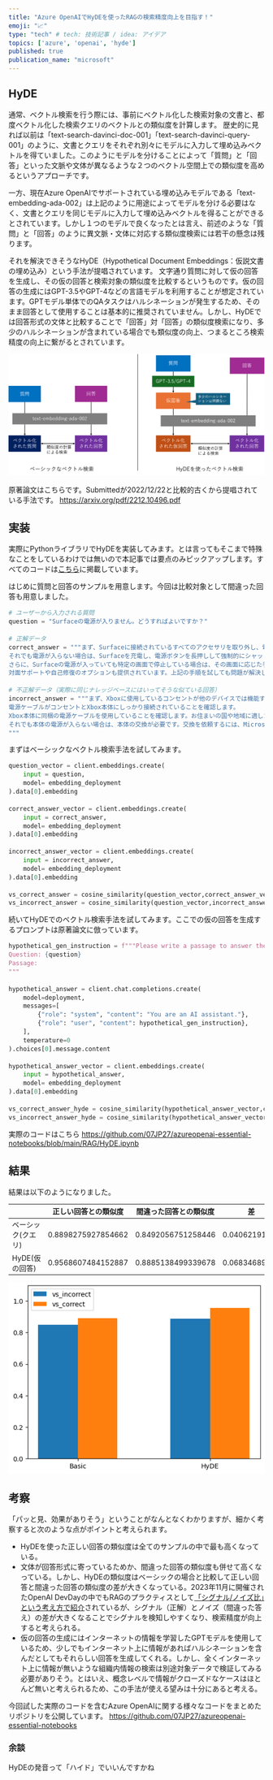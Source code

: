 ```yaml
---
title: "Azure OpenAIでHyDEを使ったRAGの検索精度向上を目指す！"
emoji: "📈"
type: "tech" # tech: 技術記事 / idea: アイデア
topics: ['azure', 'openai', 'hyde']
published: true
publication_name: "microsoft"
---
```


## HyDE
通常、ベクトル検索を行う際には、事前にベクトル化した検索対象の文書と、都度ベクトル化した検索クエリのベクトルとの類似度を計算します。
歴史的に見れば以前は「text-search-davinci-doc-001」「text-search-davinci-query-001」のように、文書とクエリをそれぞれ別々にモデルに入力して埋め込みベクトルを得ていました。このようにモデルを分けることによって「質問」と「回答」といった文脈や文体が異なるような２つのベクトル空間上での類似度を高めるというアプローチです。

一方、現在Azure OpenAIでサポートされている埋め込みモデルである「text-embedding-ada-002」は上記のように用途によってモデルを分ける必要はなく、文書とクエリを同じモデルに入力して埋め込みベクトルを得ることができるとされています。しかし１つのモデルで良くなったとは言え、前述のような「質問」と「回答」のように異文脈・文体に対応する類似度検索には若干の懸念は残ります。

それを解決できそうなHyDE（Hypothetical Document Embeddings：仮説文書の埋め込み）という手法が提唱されています。
文字通り質問に対して仮の回答を生成し、その仮の回答と検索対象の類似度を比較するというものです。仮の回答の生成にはGPT-3.5やGPT-4などの言語モデルを利用することが想定されています。GPTモデル単体でのQAタスクはハルシネーションが発生するため、そのまま回答として使用することは基本的に推奨されていません。しかし、HyDEでは回答形式の文体と比較することで「回答」対「回答」の類似度検索になり、多少のハルシネーションが含まれている場合でも類似度の向上、つまるところ検索精度の向上に繋がるとされています。

![overview](/images/azure-openai-hyde/overview.png)

原著論文はこちらです。Submittedが2022/12/22と比較的古くから提唱されている手法です。
https://arxiv.org/pdf/2212.10496.pdf

## 実装
実際にPythonライブラリでHyDEを実装してみます。とは言ってもそこまで特殊なことをしているわけでは無いので本記事では要点のみピックアップします。すべてのコードは[こちら]()に掲載しています。

はじめに質問と回答のサンプルを用意します。今回は比較対象として間違った回答も用意しました。
```python
# ユーザーから入力される質問
question = "Surfaceの電源が入りません。どうすればよいですか？"

# 正解データ
correct_answer = """まず、Surfaceに接続されているすべてのアクセサリを取り外し、電源ボタンを押してみてください。
それでも電源が入らない場合は、Surfaceを充電し、電源ボタンを長押しして強制的にシャットダウンし、再起動してみてください。
さらに、Surfaceの電源が入っていても特定の画面で停止している場合は、その画面に応じた手順を実行してください。
対面サポートや自己修復のオプションも提供されています。上記の手順を試しても問題が解決しない場合は、サポート窓口でお問い合わせください。"""

# 不正解データ（実際に同じナレッジベースにはいってそうな似ている回答）
incorrect_answer = """まず、Xboxに使用しているコンセントが他のデバイスでは機能することを確認します。
電源ケーブルがコンセントとXbox本体にしっかり接続されていることを確認します。
Xbox本体に同梱の電源ケーブルを使用していることを確認します。お住まいの国や地域に適した電源ケーブルが同梱されています。
それでも本体の電源が入らない場合は、本体の交換が必要です。交換を依頼するには、Microsoft アカウントで [デバイス サービス と修理] にサインインして、サービス注文を送信します。
"""
```

まずはベーシックなベクトル検索手法を試してみます。
```python
question_vector = client.embeddings.create(
    input = question,
    model= embedding_deployment
).data[0].embedding

correct_answer_vector = client.embeddings.create(
    input = correct_answer,
    model= embedding_deployment
).data[0].embedding

incorrect_answer_vector = client.embeddings.create(
    input = incorrect_answer,
    model= embedding_deployment
).data[0].embedding

vs_correct_answer = cosine_similarity(question_vector,correct_answer_vector)
vs_incorrect_answer = cosine_similarity(question_vector,incorrect_answer_vector)
```

続いてHyDEでのベクトル検索手法を試してみます。ここでの仮の回答を生成するプロンプトは原著論文に倣っています。
```python
hypothetical_gen_instruction = f"""Please write a passage to answer the question
Question: {question}
Passage:
"""

hypothetical_answer = client.chat.completions.create(
    model=deployment,
    messages=[
        {"role": "system", "content": "You are an AI assistant."},
        {"role": "user", "content": hypothetical_gen_instruction},
    ],
    temperature=0
).choices[0].message.content

hypothetical_answer_vector = client.embeddings.create(
    input = hypothetical_answer,
    model= embedding_deployment
).data[0].embedding

vs_correct_answer_hyde = cosine_similarity(hypothetical_answer_vector,correct_answer_vector)
vs_incorrect_answer_hyde = cosine_similarity(hypothetical_answer_vector,incorrect_answer_vector)
```

実際のコードはこちら
https://github.com/07JP27/azureopenai-essential-notebooks/blob/main/RAG/HyDE.ipynb


## 結果
結果は以下のようになりました。

| | 正しい回答との類似度 | 間違った回答との類似度 |差|
|---|---|---|---|
| ベーシック(クエリ) | 0.8898275927854662 | 0.8492056751258446 |0.04062191765|
| HyDE(仮の回答) | 0.9568607484152887 | 0.8885138499339678 |0.06834689848|

![結果](/images/azure-openai-hyde/result.png)

## 考察
「パッと見、効果がありそう」ということがなんとなくわかりますが、細かく考察すると次のような点がポイントと考えられます。
- HyDEを使った正しい回答の類似度は全てのサンプルの中で最も高くなっている。
- 文体が回答形式に寄っているためか、間違った回答の類似度も併せて高くなっている。しかし、HyDEの類似度はベーシックの場合と比較して正しい回答と間違った回答の類似度の差が大きくなっている。2023年11月に開催されたOpenAI DevDayの中でもRAGのプラクティスとして[「シグナル/ノイズ比」という考え方で紹介](https://youtu.be/ahnGLM-RC1Y?si=-VFIoYLiMfPt3AYz&t=1286)されているが、シグナル（正解）とノイズ（間違った答え）の差が大きくなることでシグナルを検知しやすくなり、検索精度が向上すると考えられる。
- 仮の回答の生成にはインターネットの情報を学習したGPTモデルを使用しているため、少しでもインターネット上に情報があればハルシネーションを含んだとしてもそれらしい回答を生成してくれる。しかし、全くインターネット上に情報が無いような組織内情報の検索は別途対象データで検証してみる必要がありそう。とはいえ、概念レベルで情報がクローズドなケースはほとんど無いと考えられるため、この手法が使える望みは十分にあると考える。


今回試した実際のコードを含むAzure OpenAIに関する様々なコードをまとめたリポジトリを公開しています。
https://github.com/07JP27/azureopenai-essential-notebooks



### 余談
HyDEの発音って「ハイド」でいいんですかね